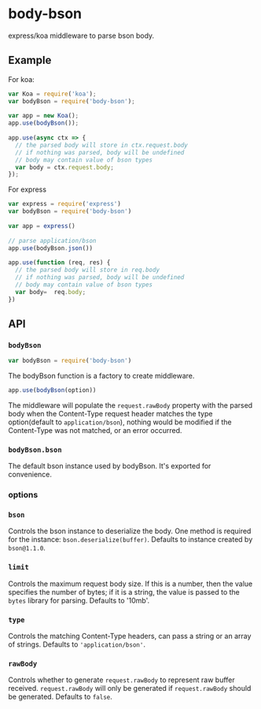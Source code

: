 # body-bson
express/koa middleware to parse bson body. 

## Example
For koa:
```javascript
var Koa = require('koa');
var bodyBson = require('body-bson');
 
var app = new Koa();
app.use(bodyBson());
 
app.use(async ctx => {
  // the parsed body will store in ctx.request.body
  // if nothing was parsed, body will be undefined
  // body may contain value of bson types 
  var body = ctx.request.body;
});
```

For express
```javascript
var express = require('express')
var bodyBson = require('body-bson')
 
var app = express()
 
// parse application/bson
app.use(bodyBson.json())
 
app.use(function (req, res) {
  // the parsed body will store in req.body
  // if nothing was parsed, body will be undefined
  // body may contain value of bson types 
  var body=  req.body;
})
```

## API

### `bodyBson`
```javascript
var bodyBson = require('body-bson')
```
The bodyBson function is a factory to create middleware. 

```javascript
app.use(bodyBson(option))
```
The middleware will populate the `request.rawBody` 
property with the parsed body when the Content-Type request header matches the type option(default to 
`application/bson`), nothing would be modified if the Content-Type was not matched, or an error occurred.

### `bodyBson.bson`

The default bson instance used by bodyBson. It's exported for convenience.

### options

### `bson`
Controls the bson instance to deserialize the body. 
One method is required for the instance: `bson.deserialize(buffer)`. 
Defaults to instance created by `bson@1.1.0`.

### `limit`

Controls the maximum request body size. If this is a number, then the value specifies the number of bytes; if it is a
 string, the value is passed to the `bytes` library for parsing. Defaults to '10mb'.
 
 ### `type`
 
 Controls the matching Content-Type headers, can pass a string or an array of strings. Defaults to `'application/bson'`.

### `rawBody`
Controls whether to generate `request.rawBody` to represent raw buffer received. `request.rawBody` will only be generated if `request.rawBody` should be generated. Defaults to `false`.

